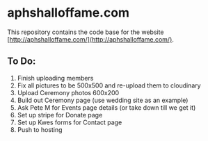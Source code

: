 # aphshalloffame.com

This repository contains the code base for the website [http://aphshalloffame.com/](http://aphshalloffame.com/).

## To Do:

1. Finish uploading members
2. Fix all pictures to be 500x500 and re-upload them to cloudinary
3. Upload Ceremony photos 600x200
4. Build out Ceremony page (use wedding site as an example)
5. Ask Pete M for Events page details (or take down till we get it)
6. Set up stripe for Donate page
7. Set up Kwes forms for Contact page
8. Push to hosting
